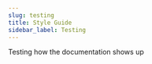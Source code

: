 ```yaml
---
slug: testing
title: Style Guide
sidebar_label: Testing
---
```

Testing how the documentation shows up
